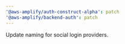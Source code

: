 ```yaml
---
'@aws-amplify/auth-construct-alpha': patch
'@aws-amplify/backend-auth': patch
---
```


Update naming for social login providers.
